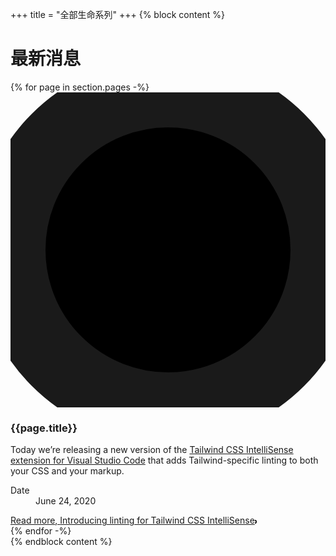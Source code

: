 +++
title = "全部生命系列"
+++
{% block content %}
<main class="container">
  <h1>
    最新消息
  </h1>
  {% for page in section.pages -%}
  <article class="relative group">
    <div class="
            absolute
            -inset-y-2.5 -inset-x-4
            md:-inset-y-4 md:-inset-x-6
            sm:rounded-2xl
            group-hover:bg-slate-50/70
            dark:group-hover:bg-slate-800/50
          "></div>
    <svg viewBox="0 0 9 9" class="
            hidden
            absolute
            right-full
            mr-6
            top-2
            text-slate-200
            dark:text-slate-600
            md:mr-12
            w-[calc(0.5rem+1px)]
            h-[calc(0.5rem+1px)]
            overflow-visible
            sm:block
          ">
      <circle cx="4.5" cy="4.5" r="4.5" stroke="currentColor" class="fill-white dark:fill-slate-900" stroke-width="2">
      </circle>
    </svg>
    <div class="relative">
      <h3 class="
              text-base
              font-semibold
              tracking-tight
              text-slate-900
              dark:text-slate-200
              pt-8
              lg:pt-0
            ">
        {{page.title}}
      </h3>
      <div class="
              mt-2
              mb-4
              prose prose-slate
              prose-a:relative prose-a:z-10
              dark:prose-dark
              line-clamp-2
            ">
        <p>
          Today we’re releasing a new version of the
          <a href="{{page.path}}">Tailwind CSS IntelliSense extension for Visual Studio Code</a>
          that adds Tailwind-specific linting to both your CSS and your
          markup.
        </p>
      </div>
      <dl class="
              absolute
              left-0
              top-0
              lg:left-auto lg:right-full lg:mr-[calc(6.5rem+1px)]
            ">
        <dt class="sr-only">Date</dt>
        <dd class="whitespace-nowrap text-sm leading-6 dark:text-slate-400">
          <time datetime="2020-06-23T18:52:03Z">June 24, 2020</time>
        </dd>
      </dl>
    </div>
    <a class="flex items-center text-sm text-sky-500 font-medium" href="{{page.path}}"><span class="
              absolute
              -inset-y-2.5 -inset-x-4
              md:-inset-y-4 md:-inset-x-6
              sm:rounded-2xl
            "></span><span class="relative">Read more<span class="sr-only">,
          <!-- -->Introducing linting for Tailwind CSS IntelliSense</span></span><svg class="
              relative
              mt-px
              overflow-visible
              ml-2.5
              text-sky-300
              dark:text-sky-700
            " width="3" height="6" viewBox="0 0 3 6" fill="none" stroke="currentColor" stroke-width="2"
        stroke-linecap="round" stroke-linejoin="round">
        <path d="M0 0L3 3L0 6"></path>
      </svg></a>
  </article>
  {% endfor -%}
</main>
{% endblock content %}
